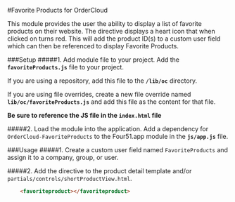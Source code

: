 #Favorite Products for OrderCloud

This module provides the user the ability to display a list of favorite products on their website. The directive displays a heart icon that when clicked on turns red. This will add the product ID(s) to a custom user field which can then be referenced to display Favorite Products. 

###Setup
#####1. Add module file to your project.
Add the **`favoriteProducts.js`** file to your project.

If you are using a repository, add this file to the **`/lib/oc`** directory.

If you are using file overrides, create a new file override named **`lib/oc/favoriteProducts.js`** and add this file as the content for that file.

**Be sure to reference the JS file in the `index.html` file**

#####2. Load the module into the application.
Add a dependency for `OrderCloud-FavoriteProducts` to the Four51.app module in the **`js/app.js`** file.

###Usage
#####1. Create a custom user field named `FavoriteProducts` and assign it to a company, group, or user.

#####2. Add the directive to the product detail template and/or `partials/controls/shortProductView.html`.

```html
    <favoriteproduct></favoriteproduct>
```
